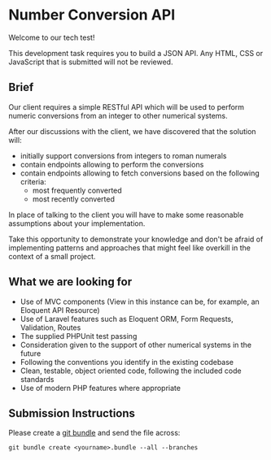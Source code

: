 # Number Conversion API

Welcome to our tech test!

This development task requires you to build a JSON API. Any HTML, CSS or JavaScript that is submitted will not be reviewed.


## Brief

Our client requires a simple RESTful API which will be used to perform numeric conversions from an integer to other numerical systems.

After our discussions with the client, we have discovered that the solution will:
- initially support conversions from integers to roman numerals
- contain endpoints allowing to perform the conversions
- contain endpoints allowing to fetch conversions based on the following criteria:
  - most frequently converted
  - most recently converted

In place of talking to the client you will have to make some reasonable assumptions about your implementation.

Take this opportunity to demonstrate your knowledge and don't be afraid of implementing patterns and approaches that might feel like overkill in the context of a small project.


## What we are looking for

- Use of MVC components (View in this instance can be, for example, an Eloquent API Resource)
- Use of Laravel features such as Eloquent ORM, Form Requests, Validation, Routes
- The supplied PHPUnit test passing
- Consideration given to the support of other numerical systems in the future
- Following the conventions you identify in the existing codebase
- Clean, testable, object oriented code, following the included code standards
- Use of modern PHP features where appropriate


## Submission Instructions

Please create a [git bundle](https://git-scm.com/docs/git-bundle/) and send the file across:

```shell
git bundle create <yourname>.bundle --all --branches
```
